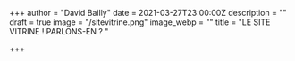 +++
author = "David Bailly"
date = 2021-03-27T23:00:00Z
description = ""
draft = true
image = "/sitevitrine.png"
image_webp = ""
title = "LE SITE VITRINE ! PARLONS-EN ? "

+++
